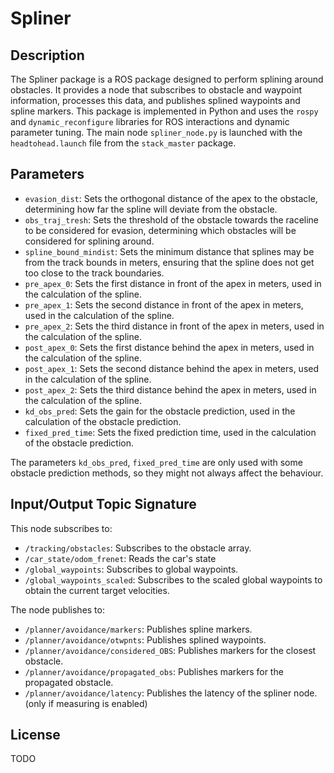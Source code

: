 # Spliner 

## Description
The Spliner package is a ROS package designed to perform splining around obstacles. It provides a node that subscribes to obstacle and waypoint information, processes this data, and publishes splined waypoints and spline markers. This package is implemented in Python and uses the `rospy` and `dynamic_reconfigure` libraries for ROS interactions and dynamic parameter tuning. The main node `spliner_node.py` is launched with the `headtohead.launch` file from the `stack_master` package.

## Parameters
 - `evasion_dist`: Sets the orthogonal distance of the apex to the obstacle, determining how far the spline will deviate from the obstacle.
 - `obs_traj_tresh`: Sets the threshold of the obstacle towards the raceline to be considered for evasion, determining which obstacles will be considered for splining around.
 - `spline_bound_mindist`: Sets the minimum distance that splines may be from the track bounds in meters, ensuring that the spline does not get too close to the track boundaries.
 - `pre_apex_0`: Sets the first distance in front of the apex in meters, used in the calculation of the spline.
 - `pre_apex_1`: Sets the second distance in front of the apex in meters, used in the calculation of the spline.
 - `pre_apex_2`: Sets the third distance in front of the apex in meters, used in the calculation of the spline.
 - `post_apex_0`: Sets the first distance behind the apex in meters, used in the calculation of the spline.
 - `post_apex_1`: Sets the second distance behind the apex in meters, used in the calculation of the spline.
 - `post_apex_2`: Sets the third distance behind the apex in meters, used in the calculation of the spline.
 - `kd_obs_pred`: Sets the gain for the obstacle prediction, used in the calculation of the obstacle prediction.
 - `fixed_pred_time`: Sets the fixed prediction time, used in the calculation of the obstacle prediction.

The parameters `kd_obs_pred`, `fixed_pred_time` are only used with some obstacle prediction methods, so they might not always affect the behaviour. 

## Input/Output Topic Signature
This node subscribes to:
- `/tracking/obstacles`: Subscribes to the obstacle array.
- `/car_state/odom_frenet`: Reads the car's state
- `/global_waypoints`: Subscribes to global waypoints.
- `/global_waypoints_scaled`: Subscribes to the scaled global waypoints to obtain the current target velocities.
    
The node publishes to:
- `/planner/avoidance/markers`: Publishes spline markers.
- `/planner/avoidance/otwpnts`: Publishes splined waypoints.
- `/planner/avoidance/considered_OBS`: Publishes markers for the closest obstacle.
- `/planner/avoidance/propagated_obs`: Publishes markers for the propagated obstacle.
- `/planner/avoidance/latency`: Publishes the latency of the spliner node. (only if measuring is enabled)

## License
TODO